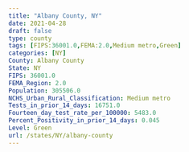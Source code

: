 ```yaml
---
title: "Albany County, NY"
date: 2021-04-28
draft: false
type: county
tags: [FIPS:36001.0,FEMA:2.0,Medium metro,Green]
categories: [NY]
County: Albany County
State: NY
FIPS: 36001.0
FEMA_Region: 2.0
Population: 305506.0
NCHS_Urban_Rural_Classification: Medium metro
Tests_in_prior_14_days: 16751.0
Fourteen_day_test_rate_per_100000: 5483.0
Percent_Positivity_in_prior_14_days: 0.045
Level: Green
url: /states/NY/albany-county
---
```



